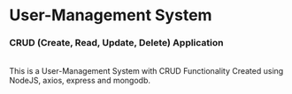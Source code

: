 # User-Management System
### CRUD (Create, Read, Update, Delete) Application
<br>
This is a User-Management System with CRUD Functionality Created using NodeJS, axios, express and mongodb.


